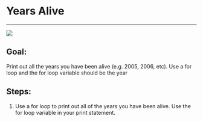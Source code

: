 

# Years Alive

<hr/>
<img src="https://league-central.github.io/curriculum/img/leagueOversized.jpeg"/>

## Goal:

Print out all the years you have been alive (e.g. 2005, 2006, etc).	Use a for loop and the for loop variable should be the year

## Steps:

1. Use a for loop to print out all of the years you have been alive. Use the for loop variable in your print statement.



